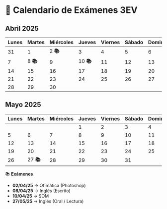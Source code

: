# 📅 Calendario de Exámenes 3EV

## Abril 2025

| Lunes  | Martes      | Miércoles        | Jueves      | Viernes  | Sábado  | Domingo  |
|--------|-------------|------------------|-------------|----------|---------|----------|
| 31     | 1           | 2 **📚**         | 3           | 4        | 5       | 6        |
| 7      | 8 **📚**     | 9               | 10 **📚**   | 11       | 12      | 13       |
| 14     | 15          | 16              | 17          | 18       | 19      | 20       |
| 21     | 22          | 23              | 24          | 25       | 26      | 27       |
| 28     | 29          | 30              |             |          |         |          |

## Mayo 2025

| Lunes  | Martes      | Miércoles | Jueves  | Viernes  | Sábado  | Domingo  |
|--------|-------------|-----------|---------|----------|---------|----------|
|        |             |           | 1       | 2        | 3       | 4        |
| 5      | 6           | 7         | 8       | 9        | 10      | 11       |
| 12     | 13          | 14        | 15      | 16       | 17      | 18       |
| 19     | 20          | 21        | 22      | 23       | 24      | 25       |
| 26     | 27 **📚**    | 28        | 29      | 30       | 31      |          |

📚 **Exámenes**
- **02/04/25** → Ofimática (Photoshop)  
- **08/04/25** → Inglés (Escrito)  
- **10/04/25** → SOM  
- **27/05/25** → Inglés (Oral / Lectura)
